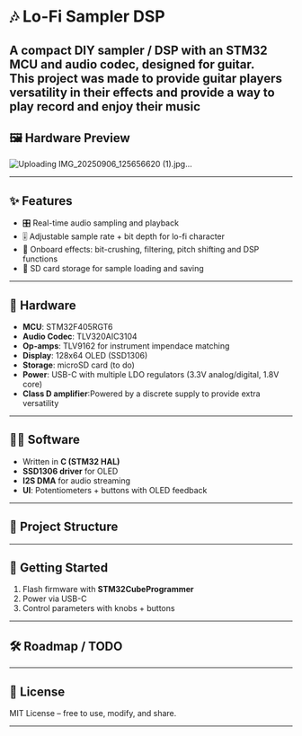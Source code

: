 # 🎶 Lo-Fi Sampler DSP



A compact DIY sampler / DSP with an **STM32 MCU** and **audio codec**, designed for guitar.  
This project was made to provide guitar players versatility in their effects and provide a 
way to play record and enjoy their music
---

## 🖼️ Hardware Preview

![Uploading IMG_20250906_125656620 (1).jpg…]()


---

## ✨ Features
- 🎛️ Real-time audio sampling and playback  
- 🎚️ Adjustable sample rate + bit depth for lo-fi character  
- 🎵 Onboard effects: bit-crushing, filtering, pitch shifting and DSP functions 
- 💾 SD card storage for sample loading and saving  


---

## 🔧 Hardware
- **MCU**: STM32F405RGT6  
- **Audio Codec**: TLV320AIC3104  
- **Op-amps**: TLV9162 for instrument impendace matching   
- **Display**: 128x64 OLED (SSD1306)  
- **Storage**: microSD card  (to do)
- **Power**: USB-C with multiple LDO regulators (3.3V analog/digital, 1.8V core)  
- **Class D amplifier**:Powered by a discrete supply to provide extra versatility

---

## 🧑‍💻 Software
- Written in **C (STM32 HAL)**  
- **SSD1306 driver** for OLED  
- **I2S DMA** for audio streaming  
- **UI**: Potentiometers + buttons with OLED feedback  

---

## 📂 Project Structure




---

## 🚀 Getting Started
1. Flash firmware with **STM32CubeProgrammer**  
2. Power via USB-C  
3. Control parameters with knobs + buttons  

---

## 🛠️ Roadmap / TODO

---

## 📜 License
MIT License – free to use, modify, and share.  

---



